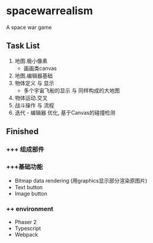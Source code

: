 # spacewarrealism
A space war game

## Task List

1. 地图.极小像素
	* 画画类canvas
2. 地图.编辑器基础
3. 物体定义 与 显示
	* 多个宇宙飞船的显示 与 同样构成的大地图
4. 物体运动.交叉
5. 战斗操作 与 流程
6. 迭代 - 编辑器 优化, 基于Canvas的碰撞检测

## Finished
### +++ 组成部件

### +++基础功能
* Bitmap data rendering (用graphics显示部分渲染原图片)
* Text button
* Image button

### ++ environment
* Phaser 2 
* Typescript
* Webpack